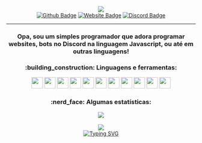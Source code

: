 <div align="center">
<img src="https://www.kurieldev.tk/logo.webp" />
<br/>
</div>
<div align="center">    
  <a href="https://kurieldev.tk"><img src="https://img.shields.io/badge/-Website-0080FF?style=flat-square&labelColor=0080FF&logo=google-chrome&logoColor=white" alt="Github Badge" /></a>  
  <a href="https://github.com/kuriel23"><img src="https://img.shields.io/badge/-Github-0080FF?style=flat-square&labelColor=0080FF&logo=Github&logoColor=white" alt="Website Badge"/></a>  
  <a href="https://discord.com/users/354233941550694400"><img src="https://img.shields.io/badge/-Discord-0080FF?style=flat-square&labelColor=0080FF&logo=discord&logoColor=white" alt="Discord Badge"/></a>
</div>

---

<h3 align="center">
Opa, sou um simples programador que adora programar websites, bots no Discord na linguagem Javascript, ou até em outras linguagens!
</h3>

<h3 align="center">:building_construction: Linguagens e ferramentas:</h3>

<div align="center">
<a href="https://javascript.com/"><img src="https://www.kurieldev.tk/tecnologias/js.svg" width="30"/></a>
<a href="https://developer.mozilla.org/en-US/docs/Web/HTML"><img src="https://www.kurieldev.tk/tecnologias/html.svg" width="30"/></a>
<a href="https://developer.mozilla.org/en-US/docs/web/CSS"><img src="https://www.kurieldev.tk/tecnologias/css.svg" width="30"/></a>
<a href="https://reactjs.org/"><img src="https://www.kurieldev.tk/tecnologias/reactjs.svg" width="30"/></a>
<a href="https://nodejs.org/en/"><img src="https://img.icons8.com/windows/30/4caf50/node-js.png" width="30"/></a>
<a href="https://code.visualstudio.com/"><img src="https://img.icons8.com/fluency/30/visual-studio-code-2019.png" width="30"/></a>
<a href="https://git-scm.com/"><img src="https://img.icons8.com/ios-filled/30/f4511e/git.png" width="30"/></a>
<a href="https://www.microsoft.com/pt-br/windows/"><img src="https://img.icons8.com/office/30/000000/windows-10.png" width="30"/></a>
<a href="https://www.php.net/manual/pt_BR/index.php"><img src="https://www.kurieldev.tk/tecnologias/php.svg" width="30"/></a>
<a href="https://www.mongodb.com/"><img src="https://img.icons8.com/color/30/4a90e2/mongodb.png" width="30"/></a>
<a href="https://www.wordpress.com/"><img src="https://www.kurieldev.tk/tecnologias/wp.svg" width="30"/></a>
</div>

<h3 align="center">:nerd_face: Algumas estatísticas:</h3>

<div align="center">
<img src="https://github-readme-stats.vercel.app/api?username=kuriel23&show_icons=true&title_color=0080ff&icon_color=0080ff&count_private=true&theme=tokyonight&locale=pt-PT" />
</div>

<br/>

<div align="center">
<img src="https://github-readme-stats.vercel.app/api/top-langs/?username=kuriel23&layout=compact&title_color=0080ff&locale=pt-PT&theme=tokyonight" />
</div>

<div align="center">
  <a href="https://git.io/typing-svg"><img src="https://readme-typing-svg.herokuapp.com/?font=Fira+Code&duration=500&pause=1000&width=435&lines=Nunca+deixe+o+medo+da+falha+ou+a;falta+de+conhecimento+o+impedirem+de;+alcan%C3%A7ar+seus+sonhos+como;programador.+Aprenda+continuamente+e+;mantenha+a+paix%C3%A3o+pela+tecnologia;para+se+tornar+um+grande+sucesso+na;sua+carreira." alt="Typing SVG" /></a>
</div>

